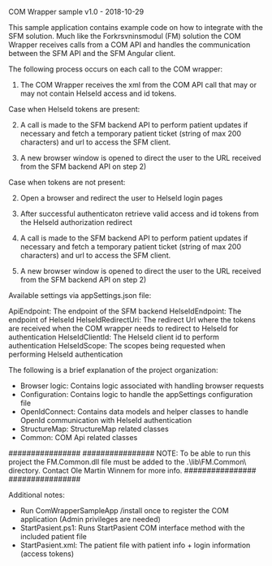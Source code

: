
COM Wrapper sample v1.0 - 2018-10-29

This sample application contains example code on how to integrate with the SFM solution. 
Much like the Forkrsvninsmodul (FM) solution the COM Wrapper receives calls from a COM API and handles the communication between the SFM API and the SFM Angular client.

The following process occurs on each call to the COM wrapper:

1. The COM Wrapper receives the xml from the COM API call that may or may not contain HelseId access and id tokens.

Case when HelseId tokens are present:

2. A call is made to the SFM backend API to perform patient updates if necessary and fetch a temporary patient ticket (string of max 200 characters) and url to access the SFM client. 

3. A new browser window is opened to direct the user to the URL received from the SFM backend API on step 2)


Case when tokens are not present:

2. Open a browser and redirect the user to HelseId login pages

3. After successful authenticaton retrieve valid access and id tokens from the HelseId authorization redirect

4. A call is made to the SFM backend API to perform patient updates if necessary and fetch a temporary patient ticket (string of max 200 characters) and url to access the SFM client. 

5. A new browser window is opened to direct the user to the URL received from the SFM backend API on step 2)



Available settings via appSettings.json file:

ApiEndpoint: The endpoint of the SFM backend
HelseIdEndpoint: The endpoint of HelseId 
HelseIdRedirectUri: The redirect Url where the tokens are received when the COM wrapper needs to redirect to HelseId for authentication
HelseIdClientId: The HelseId client id to perform authentication
HelseIdScope: The scopes being requested  when performing HelseId authentication


The following is a brief explanation of the project organization:

- Browser logic: Contains logic associated with handling browser requests 
- Configuration: Contains logic to handle the appSettings configuration file 
- OpenIdConnect: Contains data models and helper classes to handle OpenId communication with HelseId authentication
- StructureMap: StructureMap related classes
- Common: COM Api related classes

################
################
NOTE: To be able to run this project the FM.Common.dll file must be added to the .\lib\FM.Common\ directory. Contact Ole Martin Winnem for more info.
################
################


Additional notes:
- Run ComWrapperSampleApp /install once to register the COM application (Admin privileges are needed)
- StartPasient.ps1: Runs StartPasient COM interface method with the included patient file
- StartPasient.xml: The patient file with patient info + login information (access tokens)
